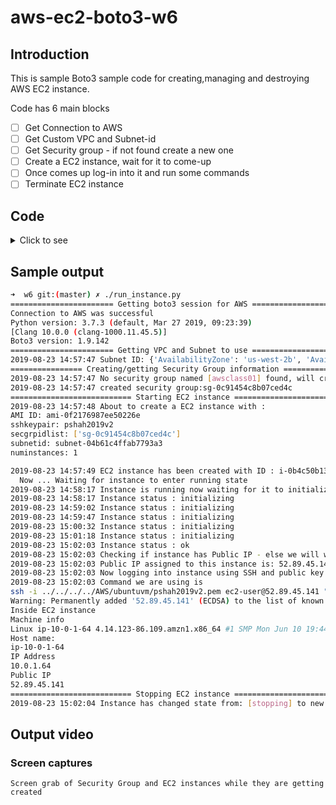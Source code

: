 # aws-ec2-boto3-w6

## Introduction 

   This is sample Boto3 sample code for creating,managing and destroying AWS EC2 instance.
   
   Code has 6 main blocks 
   
   - [ ]    Get Connection to AWS 
- [ ]    Get Custom VPC and Subnet-id 
- [ ]    Get Security group - if not found create a new one 
- [ ]    Create a EC2 instance, wait for it to come-up 
- [ ]    Once comes up log-in into it and run some commands 
- [ ]    Terminate EC2 instance 

## Code 

<details>
  <summary>Click to see</summary>
   Code
   ```BASH
   ```
</details>


## Sample output 
``` BASH
➜  w6 git:(master) ✗ ./run_instance.py
======================= Getting boto3 session for AWS ========================
Connection to AWS was successful
Python version: 3.7.3 (default, Mar 27 2019, 09:23:39)
[Clang 10.0.0 (clang-1000.11.45.5)]
Boto3 version: 1.9.142
======================= Getting VPC and Subnet to use ========================
2019-08-23 14:57:47 Subnet ID: {'AvailabilityZone': 'us-west-2b', 'AvailabilityZoneId': 'usw2-az2', 'AvailableIpAddressCount': 251, 'CidrBlock': '10.0.1.0/24', 'DefaultForAz': False, 'MapPublicIpOnLaunch': True, 'State': 'available', 'SubnetId': 'subnet-04b61c4ffab7793a3', 'VpcId': 'vpc-06efa2c8cf36becbe', 'OwnerId': '858619844792', 'AssignIpv6AddressOnCreation': False, 'Ipv6CidrBlockAssociationSet': [], 'Tags': [{'Key': 'Name', 'Value': 'ucsc-subnet-2'}], 'SubnetArn': 'arn:aws:ec2:us-west-2:858619844792:subnet/subnet-04b61c4ffab7793a3'}
================ Creating/getting Security Group information =================
2019-08-23 14:57:47 No security group named [awsclass01] found, will create new security groupawsclass01
2019-08-23 14:57:47 created security group:sg-0c91454c8b07ced4c
=========================== Starting EC2 instance ============================
2019-08-23 14:57:48 About to create a EC2 instance with :
AMI ID: ami-0f2176987ee50226e
sshkeypair: pshah2019v2
secgrpidlist: ['sg-0c91454c8b07ced4c']
subnetid: subnet-04b61c4ffab7793a3
numinstances: 1

2019-08-23 14:57:49 EC2 instance has been created with ID : i-0b4c50b1373be3d3f
  Now ... Waiting for instance to enter running state
2019-08-23 14:58:17 Instance is running now waiting for it to initialized
2019-08-23 14:58:17 Instance status : initializing
2019-08-23 14:59:02 Instance status : initializing
2019-08-23 14:59:47 Instance status : initializing
2019-08-23 15:00:32 Instance status : initializing
2019-08-23 15:01:18 Instance status : initializing
2019-08-23 15:02:03 Instance status : ok
2019-08-23 15:02:03 Checking if instance has Public IP - else we will wait for it be assigned
2019-08-23 15:02:03 Public IP assigned to this instance is: 52.89.45.141
2019-08-23 15:02:03 Now logging into instance using SSH and public key
2019-08-23 15:02:03 Command we are using is
ssh -i ../../../../AWS/ubuntuvm/pshah2019v2.pem ec2-user@52.89.45.141 "echo "Inside EC2 instance";echo "Machine info";uname -a;echo "Host name:";hostname;echo "IP Address";hostname -i;echo "Public IP";curl -s ipecho.net/plain; echo;"
Warning: Permanently added '52.89.45.141' (ECDSA) to the list of known hosts.
Inside EC2 instance
Machine info
Linux ip-10-0-1-64 4.14.123-86.109.amzn1.x86_64 #1 SMP Mon Jun 10 19:44:53 UTC 2019 x86_64 x86_64 x86_64 GNU/Linux
Host name:
ip-10-0-1-64
IP Address
10.0.1.64
Public IP
52.89.45.141
=========================== Stopping EC2 instance ============================
2019-08-23 15:02:04 Instance has changed state from: [stopping] to new state: [shutting-down]
```

## Output video 

### Screen captures  
    Screen grab of Security Group and EC2 instances while they are getting created

